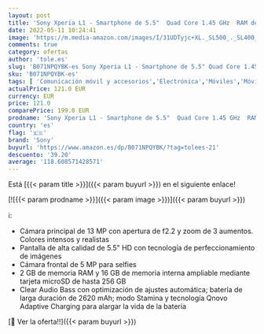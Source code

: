 ```yaml
---
layout: post
title: 'Sony Xperia L1 - Smartphone de 5.5"  Quad Core 1.45 GHz  RAM de 2 GB  memoria interna de 16 GB  cámara de 13 MP  Android  Blanco'
date: 2022-05-11 10:24:41
image: 'https://m.media-amazon.com/images/I/31UDTyjc+XL._SL500_._SL400_.jpg'
comments: true
category: ofertas
author: 'tole.es'
slug: 'B071NPQYBK-es Sony Xperia L1 - Smartphone de 5.5" Quad Core 1.45 GHz RAM...'
sku: 'B071NPQYBK-es'
tags: [ 'Comunicación móvil y accesorios','Electrónica','Móviles','Móviles y smartphones libres','android','sony','🇪🇸', ]
actualPrice: 121.0 EUR
currency: EUR
price: 121.0
comparePrice: 199.0 EUR
prodname: 'Sony Xperia L1 - Smartphone de 5.5"  Quad Core 1.45 GHz  RAM de 2 GB  memoria interna de 16 GB  cámara de 13 MP  Android  Blanco'
country: 'es'
flag: '🇪🇸'
brand: 'Sony'
buyurl: 'https://www.amazon.es/dp/B071NPQYBK/?tag=tolees-21'
descuento: '39.20'
average: '118.608571428571'
---
```


Está [{{< param title >}}]({{< param buyurl >}}) en el siguiente enlace!

[![{{< param prodname >}}]({{< param image >}})]({{< param buyurl >}})

ℹ️:

- Cámara principal de 13 MP con apertura de f2.2 y zoom de 3 aumentos. Colores intensos y realistas
- Pantalla de alta calidad de 5.5" HD con tecnología de perfeccionamiento de imágenes
- Cámara frontal de 5 MP para selfies
- 2 GB de memoria RAM y 16 GB de memoria interna ampliable mediante tarjeta microSD de hasta 256 GB
- Clear Audio Bass con optimización de ajustes automática; batería de larga duración de 2620 mAh; modo Stamina y tecnología Qnovo Adaptive Charging para alargar la vida de la batería

[🛒 Ver la oferta!!]({{< param buyurl >}})
